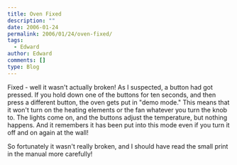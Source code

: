 ```yaml
---
title: Oven Fixed
description: ""
date: 2006-01-24
permalink: 2006/01/24/oven-fixed/
tags:
  - Edward
author: Edward
comments: []
type: Blog
---
```


Fixed - well it wasn\'t actually broken! As I suspected, a button had
got pressed. If you hold down one of the buttons for ten seconds, and
then press a different button, the oven gets put in \"demo mode.\" This
means that it won\'t turn on the heating elements or the fan whatever
you turn the knob to. The lights come on, and the buttons adjust the
temperature, but nothing happens. And it remembers it has been put into
this mode even if you turn it off and on again at the wall!

So fortunately it wasn\'t really broken, and I should have read the
small print in the manual more carefully!

